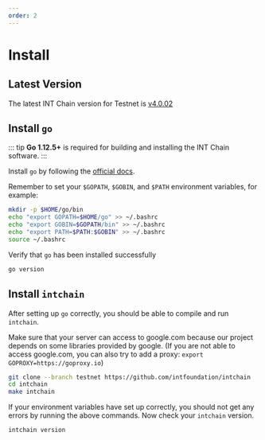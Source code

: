```yaml
---
order: 2
---
```


# Install

## Latest Version

The latest INT Chain version for Testnet is [v4.0.02](https://github.com/intfoundation/intchain)

## Install `go`

::: tip
**Go 1.12.5+** is required for building and installing the INT Chain software.
:::

Install `go` by following the [official docs](https://golang.org/doc/install).

Remember to set your `$GOPATH`, `$GOBIN`, and `$PATH` environment variables, for example:

```bash
mkdir -p $HOME/go/bin
echo "export GOPATH=$HOME/go" >> ~/.bashrc
echo "export GOBIN=$GOPATH/bin" >> ~/.bashrc
echo "export PATH=$PATH:$GOBIN" >> ~/.bashrc
source ~/.bashrc
```

Verify that `go` has been installed successfully

```bash
go version
```

## Install `intchain`

After setting up `go` correctly, you should be able to compile and run `intchain`.

Make sure that your server can access to google.com because our project depends on some libraries provided by google. (If you are not able to access google.com, you can also try to add a proxy: `export GOPROXY=https://goproxy.io`)

```bash
git clone --branch testnet https://github.com/intfoundation/intchain
cd intchain
make intchain
```

If your environment variables have set up correctly, you should not get any errors by running the above commands.
Now check your `intchain` version.

```bash
intchain version
```
